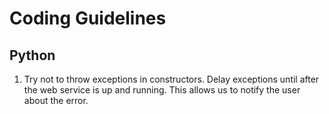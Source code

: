 # Coding Guidelines

## Python
1. Try not to throw exceptions in constructors.
Delay exceptions until after the web service is up and running.
This allows us to notify the user about the error.